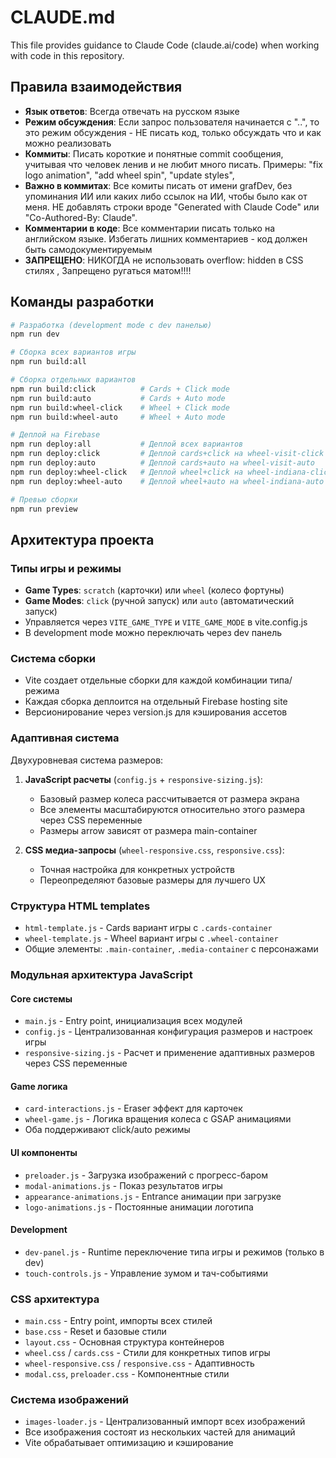 # CLAUDE.md

This file provides guidance to Claude Code (claude.ai/code) when working with code in this repository.

## Правила взаимодействия

- **Язык ответов**: Всегда отвечать на русском языке
- **Режим обсуждения**: Если запрос пользователя начинается с "..", то это режим обсуждения - НЕ писать код, только обсуждать что и как можно реализовать
- **Коммиты**: Писать короткие и понятные commit сообщения, учитывая что человек ленив и не любит много писать. Примеры: "fix logo animation", "add wheel spin", "update styles", 
- **Важно в коммитах**: Все комиты писать от имени grafDev, без упоминания ИИ или каких либо ссылок на ИИ, чтобы было как от меня. НЕ добавлять строки вроде "Generated with Claude Code" или "Co-Authored-By: Claude".
- **Комментарии в коде**: Все комментарии писать только на английском языке. Избегать лишних комментариев - код должен быть самодокументируемым
- **ЗАПРЕЩЕНО**: НИКОГДА не использовать overflow: hidden в CSS стилях , Запрещено ругаться матом!!!!

## Команды разработки

```bash
# Разработка (development mode с dev панелью)
npm run dev

# Сборка всех вариантов игры
npm run build:all

# Сборка отдельных вариантов
npm run build:click          # Cards + Click mode
npm run build:auto           # Cards + Auto mode  
npm run build:wheel-click    # Wheel + Click mode
npm run build:wheel-auto     # Wheel + Auto mode

# Деплой на Firebase
npm run deploy:all           # Деплой всех вариантов
npm run deploy:click         # Деплой cards+click на wheel-visit-click
npm run deploy:auto          # Деплой cards+auto на wheel-visit-auto
npm run deploy:wheel-click   # Деплой wheel+click на wheel-indiana-click
npm run deploy:wheel-auto    # Деплой wheel+auto на wheel-indiana-auto

# Превью сборки
npm run preview
```

## Архитектура проекта

### Типы игры и режимы
- **Game Types**: `scratch` (карточки) или `wheel` (колесо фортуны)  
- **Game Modes**: `click` (ручной запуск) или `auto` (автоматический запуск)
- Управляется через `VITE_GAME_TYPE` и `VITE_GAME_MODE` в vite.config.js
- В development mode можно переключать через dev панель

### Система сборки
- Vite создает отдельные сборки для каждой комбинации типа/режима
- Каждая сборка деплоится на отдельный Firebase hosting site
- Версионирование через version.js для кэширования ассетов

### Адаптивная система
Двухуровневая система размеров:
1. **JavaScript расчеты** (`config.js` + `responsive-sizing.js`):
   - Базовый размер колеса рассчитывается от размера экрана
   - Все элементы масштабируются относительно этого размера через CSS переменные
   - Размеры arrow зависят от размера main-container

2. **CSS медиа-запросы** (`wheel-responsive.css`, `responsive.css`):
   - Точная настройка для конкретных устройств
   - Переопределяют базовые размеры для лучшего UX

### Структура HTML templates
- `html-template.js` - Cards вариант игры с `.cards-container`
- `wheel-template.js` - Wheel вариант игры с `.wheel-container`  
- Общие элементы: `.main-container`, `.media-container` с персонажами

### Модульная архитектура JavaScript

#### Core системы
- `main.js` - Entry point, инициализация всех модулей
- `config.js` - Централизованная конфигурация размеров и настроек игры
- `responsive-sizing.js` - Расчет и применение адаптивных размеров через CSS переменные

#### Game логика
- `card-interactions.js` - Eraser эффект для карточек
- `wheel-game.js` - Логика вращения колеса с GSAP анимациями
- Оба поддерживают click/auto режимы

#### UI компоненты  
- `preloader.js` - Загрузка изображений с прогресс-баром
- `modal-animations.js` - Показ результатов игры
- `appearance-animations.js` - Entrance анимации при загрузке
- `logo-animations.js` - Постоянные анимации логотипа

#### Development
- `dev-panel.js` - Runtime переключение типа игры и режимов (только в dev)
- `touch-controls.js` - Управление зумом и тач-событиями

### CSS архитектура
- `main.css` - Entry point, импорты всех стилей
- `base.css` - Reset и базовые стили
- `layout.css` - Основная структура контейнеров
- `wheel.css` / `cards.css` - Стили для конкретных типов игры
- `wheel-responsive.css` / `responsive.css` - Адаптивность
- `modal.css`, `preloader.css` - Компонентные стили

### Система изображений
- `images-loader.js` - Централизованный импорт всех изображений
- Все изображения состоят из нескольких частей для анимаций
- Vite обрабатывает оптимизацию и кэширование 